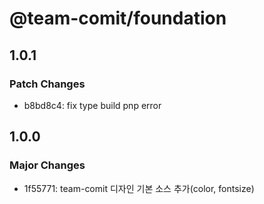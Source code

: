 # @team-comit/foundation

## 1.0.1

### Patch Changes

- b8bd8c4: fix type build pnp error

## 1.0.0

### Major Changes

- 1f55771: team-comit 디자인 기본 소스 추가(color, fontsize)
